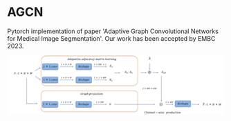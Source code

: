 # AGCN
Pytorch implementation of paper 'Adaptive Graph Convolutional Networks for Medical Image Segmentation'.
Our work has been accepted by EMBC 2023.



![overview](https://github.com/11yxk/AGCN/blob/main/AGCN.png)
